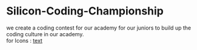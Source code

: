 # Silicon-Coding-Championship
we create a coding contest for our academy for our juniors to build up the coding culture in our academy.
<br>
for Icons : [text](https://boxicons.com/)
